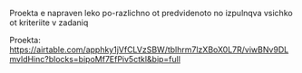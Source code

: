 Proekta e napraven leko po-razlichno ot predvidenoto no izpulnqva vsichko ot kriteriite v zadaniq 

Proekta: https://airtable.com/apphky1jVfCLVzSBW/tblhrm7lzXBoX0L7R/viwBNv9DLmvldHinc?blocks=bipoMf7EfPiv5ctkl&bip=full
